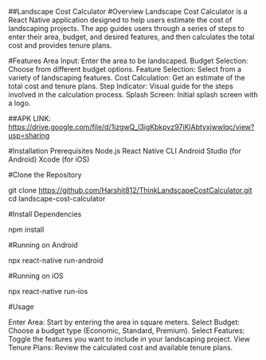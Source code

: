 ##Landscape Cost Calculator
#Overview
Landscape Cost Calculator is a React Native application designed to help users estimate the cost of landscaping projects. The app guides users through a series of steps to enter their area, budget, and desired features, and then calculates the total cost and provides tenure plans.

#Features
Area Input: Enter the area to be landscaped.
Budget Selection: Choose from different budget options.
Feature Selection: Select from a variety of landscaping features.
Cost Calculation: Get an estimate of the total cost and tenure plans.
Step Indicator: Visual guide for the steps involved in the calculation process.
Splash Screen: Initial splash screen with a logo.

##APK LINK: https://drive.google.com/file/d/1izgwQ_l3igKbkpvz97iKlAbtyxjwwlqc/view?usp=sharing

#Installation
Prerequisites
Node.js
React Native CLI
Android Studio (for Android)
Xcode (for iOS)

#Clone the Repository

git clone https://github.com/Harshit812/ThinkLandscapeCostCalculator.git
cd landscape-cost-calculator

#Install Dependencies

npm install

#Running on Android

npx react-native run-android

#Running on iOS

npx react-native run-ios

#Usage

Enter Area: Start by entering the area in square meters.
Select Budget: Choose a budget type (Economic, Standard, Premium).
Select Features: Toggle the features you want to include in your landscaping project.
View Tenure Plans: Review the calculated cost and available tenure plans.

